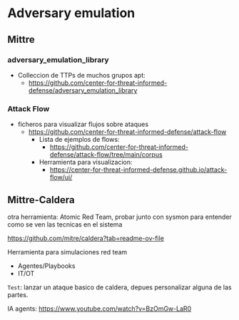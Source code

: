 # Adversary emulation
## Mittre
### adversary_emulation_library
- Colleccion de TTPs de muchos grupos apt:
    - https://github.com/center-for-threat-informed-defense/adversary_emulation_library

### Attack Flow
- ficheros para visualizar flujos sobre ataques
    - https://github.com/center-for-threat-informed-defense/attack-flow
        - Lista de ejemplos de flows:
            - https://github.com/center-for-threat-informed-defense/attack-flow/tree/main/corpus
        - Herramienta para visualizacion:
            - https://center-for-threat-informed-defense.github.io/attack-flow/ui/

## Mittre-Caldera
otra herramienta: 
Atomic Red Team, probar junto con sysmon para entender como se ven las tecnicas en el sistema

https://github.com/mitre/caldera?tab=readme-ov-file

Herramienta para simulaciones red team
- Agentes/Playbooks
- IT/OT

``Test``: lanzar un ataque basico de caldera, depues personalizar alguna de las partes.

IA agents: https://www.youtube.com/watch?v=BzOmGw-LaR0